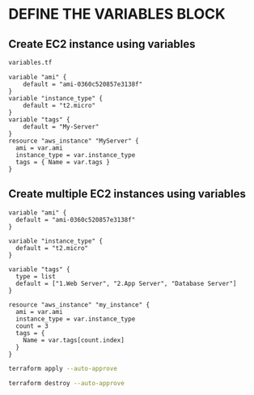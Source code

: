# DEFINE THE VARIABLES BLOCK

## Create EC2 instance using variables
```sh
variables.tf
```
```hcl
variable "ami" {
    default = "ami-0360c520857e3138f"
}
variable "instance_type" {
    default = "t2.micro"
}
variable "tags" {
    default = "My-Server"
}
resource "aws_instance" "MyServer" {
  ami = var.ami
  instance_type = var.instance_type
  tags = { Name = var.tags }
}
```

## Create multiple EC2 instances using variables
```hcl
variable "ami" {
  default = "ami-0360c520857e3138f"
}

variable "instance_type" {
  default = "t2.micro"
}

variable "tags" {
  type = list
  default = ["1.Web Server", "2.App Server", "Database Server"]
}

resource "aws_instance" "my_instance" {
  ami = var.ami
  instance_type = var.instance_type
  count = 3
  tags = {
    Name = var.tags[count.index]
  }
}
```

```sh
terraform apply --auto-approve
```
```sh
terraform destroy --auto-approve
```
